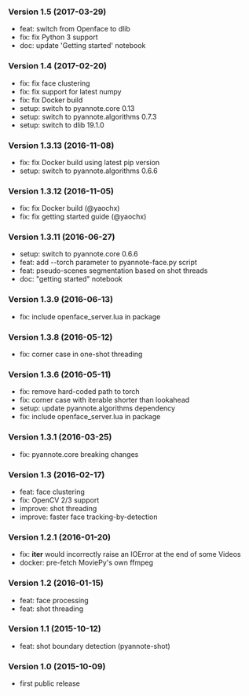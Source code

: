 ### Version 1.5 (2017-03-29)

  - feat: switch from Openface to dlib
  - fix: fix Python 3 support
  - doc: update 'Getting started' notebook

### Version 1.4 (2017-02-20)

  - fix: fix face clustering
  - fix: fix support for latest numpy
  - fix: fix Docker build
  - setup: switch to pyannote.core 0.13
  - setup: switch to pyannote.algorithms 0.7.3
  - setup: switch to dlib 19.1.0

### Version 1.3.13 (2016-11-08)

  - fix: fix Docker build using latest pip version
  - setup: switch to pyannote.algorithms 0.6.6

### Version 1.3.12 (2016-11-05)

  - fix: fix Docker build (@yaochx)
  - fix: fix getting started guide (@yaochx)

### Version 1.3.11 (2016-06-27)

  - setup: switch to pyannote.core 0.6.6
  - feat: add --torch parameter to pyannote-face.py script
  - feat: pseudo-scenes segmentation based on shot threads
  - doc: "getting started" notebook

### Version 1.3.9 (2016-06-13)

  - fix: include openface_server.lua in package

### Version 1.3.8 (2016-05-12)

  - fix: corner case in one-shot threading

### Version 1.3.6 (2016-05-11)

  - fix: remove hard-coded path to torch
  - fix: corner case with iterable shorter than lookahead
  - setup: update pyannote.algorithms dependency
  - fix: include openface_server.lua in package

### Version 1.3.1 (2016-03-25)

  - fix: pyannote.core breaking changes

### Version 1.3 (2016-02-17)

  - feat: face clustering
  - fix: OpenCV 2/3 support
  - improve: shot threading
  - improve: faster face tracking-by-detection

### Version 1.2.1 (2016-01-20)

  - fix: __iter__ would incorrectly raise an IOError at the end of some Videos
  - docker: pre-fetch MoviePy's own ffmpeg

### Version 1.2 (2016-01-15)

  - feat: face processing
  - feat: shot threading

### Version 1.1 (2015-10-12)

  - feat: shot boundary detection (pyannote-shot)

### Version 1.0 (2015-10-09)

  - first public release

